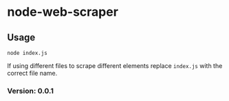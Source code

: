 
# node-web-scraper

## Usage
    node index.js

If using different files to scrape different elements replace `index.js` with the correct file name.


### Version: 0.0.1
